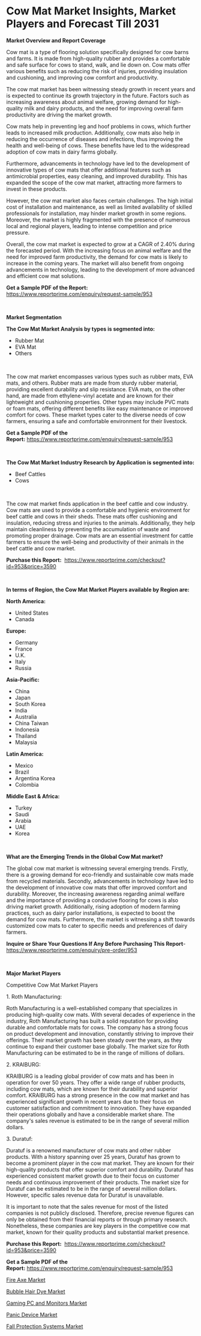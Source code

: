 <p><h1>Cow Mat Market Insights, Market Players and Forecast Till 2031</h1></p><p><strong>Market Overview and Report Coverage</strong></p>
<p><p>Cow mat is a type of flooring solution specifically designed for cow barns and farms. It is made from high-quality rubber and provides a comfortable and safe surface for cows to stand, walk, and lie down on. Cow mats offer various benefits such as reducing the risk of injuries, providing insulation and cushioning, and improving cow comfort and productivity.</p><p>The cow mat market has been witnessing steady growth in recent years and is expected to continue its growth trajectory in the future. Factors such as increasing awareness about animal welfare, growing demand for high-quality milk and dairy products, and the need for improving overall farm productivity are driving the market growth.</p><p>Cow mats help in preventing leg and hoof problems in cows, which further leads to increased milk production. Additionally, cow mats also help in reducing the occurrence of diseases and infections, thus improving the health and well-being of cows. These benefits have led to the widespread adoption of cow mats in dairy farms globally.</p><p>Furthermore, advancements in technology have led to the development of innovative types of cow mats that offer additional features such as antimicrobial properties, easy cleaning, and improved durability. This has expanded the scope of the cow mat market, attracting more farmers to invest in these products.</p><p>However, the cow mat market also faces certain challenges. The high initial cost of installation and maintenance, as well as limited availability of skilled professionals for installation, may hinder market growth in some regions. Moreover, the market is highly fragmented with the presence of numerous local and regional players, leading to intense competition and price pressure.</p><p>Overall, the cow mat market is expected to grow at a CAGR of 2.40% during the forecasted period. With the increasing focus on animal welfare and the need for improved farm productivity, the demand for cow mats is likely to increase in the coming years. The market will also benefit from ongoing advancements in technology, leading to the development of more advanced and efficient cow mat solutions.</p></p>
<p><strong>Get a Sample PDF of the Report:</strong> <a href="https://www.reportprime.com/enquiry/request-sample/953">https://www.reportprime.com/enquiry/request-sample/953</a></p>
<p>&nbsp;</p>
<p><strong>Market Segmentation</strong></p>
<p><strong>The Cow Mat Market Analysis by types is segmented into:</strong></p>
<p><ul><li>Rubber Mat</li><li>EVA Mat</li><li>Others</li></ul></p>
<p>&nbsp;</p>
<p><p>The cow mat market encompasses various types such as rubber mats, EVA mats, and others. Rubber mats are made from sturdy rubber material, providing excellent durability and slip resistance. EVA mats, on the other hand, are made from ethylene-vinyl acetate and are known for their lightweight and cushioning properties. Other types may include PVC mats or foam mats, offering different benefits like easy maintenance or improved comfort for cows. These market types cater to the diverse needs of cow farmers, ensuring a safe and comfortable environment for their livestock.</p></p>
<p><strong>Get a Sample PDF of the Report:</strong>&nbsp;<a href="https://www.reportprime.com/enquiry/request-sample/953">https://www.reportprime.com/enquiry/request-sample/953</a></p>
<p>&nbsp;</p>
<p><strong>The Cow Mat Market Industry Research by Application is segmented into:</strong></p>
<p><ul><li>Beef Cattles</li><li>Cows</li></ul></p>
<p>&nbsp;</p>
<p><p>The cow mat market finds application in the beef cattle and cow industry. Cow mats are used to provide a comfortable and hygienic environment for beef cattle and cows in their sheds. These mats offer cushioning and insulation, reducing stress and injuries to the animals. Additionally, they help maintain cleanliness by preventing the accumulation of waste and promoting proper drainage. Cow mats are an essential investment for cattle farmers to ensure the well-being and productivity of their animals in the beef cattle and cow market.</p></p>
<p><strong>Purchase this Report:</strong>&nbsp; <a href="https://www.reportprime.com/checkout?id=953&price=3590">https://www.reportprime.com/checkout?id=953&price=3590</a></p>
<p>&nbsp;</p>
<p><strong>In terms of Region, the Cow Mat Market Players available by Region are:</strong></p>
<p>
    <p> <strong> North America: </strong>
        <ul>
            <li>United States</li>
            <li>Canada</li>
        </ul>
        </p> 
    <p> <strong> Europe: </strong>
        <ul>
            <li>Germany</li>
            <li>France</li>
            <li>U.K.</li>
            <li>Italy</li>
            <li>Russia</li>
        </ul>
        </p> 
    <p> <strong> Asia-Pacific: </strong>
        <ul>
            <li>China</li>
            <li>Japan</li>
            <li>South Korea</li>
            <li>India</li>
            <li>Australia</li>
            <li>China Taiwan</li>
            <li>Indonesia</li>
            <li>Thailand</li>
            <li>Malaysia</li>
        </ul>
        </p> 
    <p> <strong> Latin America: </strong>
        <ul>
            <li>Mexico</li>
            <li>Brazil</li>
            <li>Argentina Korea</li>
            <li>Colombia</li>
        </ul>
        </p> 
    <p> <strong> Middle East & Africa: </strong>
        <ul>
            <li>Turkey</li>
            <li>Saudi</li>
            <li>Arabia</li>
            <li>UAE</li>
            <li>Korea</li>
        </ul>
    </p>
    </p>
<p>&nbsp;</p>
<p><strong>What are the Emerging Trends in the Global Cow Mat market?</strong></p>
<p><p>The global cow mat market is witnessing several emerging trends. Firstly, there is a growing demand for eco-friendly and sustainable cow mats made from recycled materials. Secondly, advancements in technology have led to the development of innovative cow mats that offer improved comfort and durability. Moreover, the increasing awareness regarding animal welfare and the importance of providing a conducive flooring for cows is also driving market growth. Additionally, rising adoption of modern farming practices, such as dairy parlor installations, is expected to boost the demand for cow mats. Furthermore, the market is witnessing a shift towards customized cow mats to cater to specific needs and preferences of dairy farmers.</p></p>
<p><strong>Inquire or Share Your Questions If Any Before Purchasing This Report</strong>- <a href="https://www.reportprime.com/enquiry/pre-order/953">https://www.reportprime.com/enquiry/pre-order/953</a></p>
<p>&nbsp;</p>
<p><strong>Major Market Players</strong></p>
<p><p>Competitive Cow Mat Market Players</p><p>1. Roth Manufacturing:</p><p>Roth Manufacturing is a well-established company that specializes in producing high-quality cow mats. With several decades of experience in the industry, Roth Manufacturing has built a solid reputation for providing durable and comfortable mats for cows. The company has a strong focus on product development and innovation, constantly striving to improve their offerings. Their market growth has been steady over the years, as they continue to expand their customer base globally. The market size for Roth Manufacturing can be estimated to be in the range of millions of dollars.</p><p>2. KRAIBURG:</p><p>KRAIBURG is a leading global provider of cow mats and has been in operation for over 50 years. They offer a wide range of rubber products, including cow mats, which are known for their durability and superior comfort. KRAIBURG has a strong presence in the cow mat market and has experienced significant growth in recent years due to their focus on customer satisfaction and commitment to innovation. They have expanded their operations globally and have a considerable market share. The company's sales revenue is estimated to be in the range of several million dollars.</p><p>3. Duratuf:</p><p>Duratuf is a renowned manufacturer of cow mats and other rubber products. With a history spanning over 25 years, Duratuf has grown to become a prominent player in the cow mat market. They are known for their high-quality products that offer superior comfort and durability. Duratuf has experienced consistent market growth due to their focus on customer needs and continuous improvement of their products. The market size for Duratuf can be estimated to be in the range of several million dollars. However, specific sales revenue data for Duratuf is unavailable.</p><p>It is important to note that the sales revenue for most of the listed companies is not publicly disclosed. Therefore, precise revenue figures can only be obtained from their financial reports or through primary research. Nonetheless, these companies are key players in the competitive cow mat market, known for their quality products and substantial market presence.</p></p>
<p><strong>Purchase this Report:</strong>&nbsp;&nbsp;<a href="https://www.reportprime.com/checkout?id=953&price=3590">https://www.reportprime.com/checkout?id=953&price=3590</a></p>
<p></p>
<p><strong>Get a Sample PDF of the Report:</strong>&nbsp;<a href="https://www.reportprime.com/enquiry/request-sample/953">https://www.reportprime.com/enquiry/request-sample/953</a></p>
<p><p><a href="https://github.com/aashishrp/Market-Research-Report-List-1/blob/main/fire-axe-market.md">Fire Axe Market</a></p><p><a href="https://github.com/rahu1506/Market-Research-Report-List-2/blob/main/bubble-hair-dye-market.md">Bubble Hair Dye Market</a></p><p><a href="https://github.com/aasishrp01/Market-Research-Report-List-2/blob/main/gaming-pc-and-monitors-market.md">Gaming PC and Monitors Market</a></p><p><a href="https://github.com/Paul14Anderson63/Market-Research-Report-List-1/blob/main/panic-device-market.md">Panic Device Market</a></p><p><a href="https://github.com/aashishrp02/Market-Research-Report-List-1/blob/main/fall-protection-systems-market.md">Fall Protection Systems Market</a></p></p>